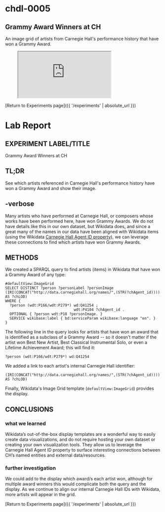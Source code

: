 # chdl-0005

## Grammy Award Winners at CH

An image grid of artists from Carnegie Hall's performance history that have won a Grammy Award.

<figure class="chart_container">
  <iframe src="https://query.wikidata.org/embed.html#%23defaultView%3AImageGrid%0ASELECT%20DISTINCT%20%3Fartist%20%3FartistLabel%20%3FartistImage%0A%28IRI%28CONCAT%28%22http%3A%2F%2Fdata.carnegiehall.org%2Fnames%2F%22%2C%28STR%28%3FchAgent_id%29%29%29%29%20AS%20%3FchLOD%29%0AWHERE%20%7B%0A%20%20%3Fartist%20%28wdt%3AP166%2Fwdt%3AP279%2a%29%20wd%3AQ41254%20%3B%0A%20%20%20%20%20%20%20%20%20%20%20%20%20%20%20%20%20%20%20%20%20%20%20%20%20%20%20%20%20%20%20wdt%3AP4104%20%3FchAgent_id%20.%0A%20%20OPTIONAL%20%7B%20%3Fartist%20wdt%3AP18%20%3FartistImage.%20%7D%0A%20%20SERVICE%20wikibase%3Alabel%20%7B%20bd%3AserviceParam%20wikibase%3Alanguage%20%22en%22.%20%7D%0A%7D" referrerpolicy="origin" sandbox="allow-scripts allow-same-origin allow-popups" >
  </iframe>
</figure>

[Return to Experiments page]({{ '/experiments' | absolute_url }})

# Lab Report

## EXPERIMENT LABEL/TITLE
Grammy Award Winners at CH

## TL;DR
See which artists referenced in Carnegie Hall's performance history have won a Grammy Award and show their image.

## -verbose
  
  Many artists who have performed at Carnegie Hall, or composers whose works have been performed here, have won Grammy Awards. We do not have details like this in our own dataset, but Wikidata does, and since a great many of the names in our data have been aligned with Wikidata items (using the Wikidata <a href="https://www.wikidata.org/wiki/Property:P4104" target="_blank">Carnegie Hall Agent ID property</a>), we can leverage these connections to find which artists have won Grammy Awards.

## METHODS
We created a SPARQL query to find artists (items) in Wikidata that have won a Grammy Award of any type:

```
#defaultView:ImageGrid
SELECT DISTINCT ?person ?personLabel ?personImage
(IRI(CONCAT("http://data.carnegiehall.org/names/",(STR(?chAgent_id)))) AS ?chLOD)
WHERE {
  ?person (wdt:P166/wdt:P279*) wd:Q41254 ;
                               wdt:P4104 ?chAgent_id .
  OPTIONAL { ?person wdt:P18 ?personImage. }
  SERVICE wikibase:label { bd:serviceParam wikibase:language "en". }
}
```

The following line in the query looks for artists that have won an award that is identified as a subclass of a Grammy Award -- so it doesn't matter if the artist won Best New Artist, Best Classical Instrumental Solo, or even a Lifetime Achievement Award; this will find it:

```
?person (wdt:P166/wdt:P279*) wd:Q41254
```

We added a link to each artist's internal Carnegie Hall identifier:

```
(IRI(CONCAT("http://data.carnegiehall.org/names/",(STR(?chAgent_id)))) AS ?chLOD)
```

Finally, Wikidata's Image Grid template (```defaultView:ImageGrid```) provides the display.

## CONCLUSIONS
### what we learned
Wikidata’s out-of-the-box display templates are a wonderful way to easily create data visualizations, and do not require hosting your own dataset or creating your own visualization tools. They allow us to leverage the Carnegie Hall Agent ID property to surface interesting connections between CH’s named entities and external data/resources.

### further investigation 
We could add to the display which award/s each artist won, although for multiple award winners this would complicate both the query and the display. As we continue to align our internal Carnegie Hall IDs with Wikidata, more artists will appear in the grid.



[Return to Experiments page]({{ '/experiments' | absolute_url }})
